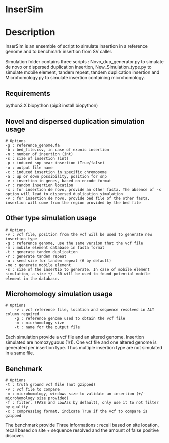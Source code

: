 # InserSim

# Description 
InserSim is an ensemble of script to simulate insertion in a reference genome and to benchmark insertion from SV caller.

Simulation folder contains three scripts : Novo_dup_generator.py to simulate de novo or dispersed duplication insertion, New_Simulation_type.py to simulate mobile element, tandem repeat, tandem duplication insertion and Microhomology.py to simulate insertion containing microhomology.

## Requirements
python3.X
biopython (pip3 install biopython)

## Novel and dispersed duplication simulation usage
    # Options
    -g : reference_genome.fa 
    -b : bed_file.csv, in case of exonic insertion
    -n : number of insertion (int)
    -s : size of insertion (int)
    -p : induced snp near insertion (True/false)
    -o : output file name
    -c : induced insertion in specific chromosome
    -a : up or down possibility, position for snp
    -e : insertion in genes, based on encode format
    -r : random insertion location
    -x : for insertion de novo, provide an other fasta. The absence of -x  option will lead to dispersed duplication simulation
    -v : for insertion de novo, provide bed file of the other fasta, insertion will come from the region provided by the bed file
   

## Other type simulation usage
    # Options
    -v : vcf file, position from the vcf will be used to generate new insertion type
    -g : reference genome, use the same version that the vcf file
    -m : mobile element database in fasta format
    -t : generate tandem duplication
    -r : generate tandem repeat
    -u : seed size for tandem repeat (6 by default)
    -me : generate mobile element
    -s : size of the insertio to generate. In case of mobile element simulation, a size +/- 50 will be used to found potential mobile element in the database.

## Microhomology simulation usage
    # Options
        -v : vcf reference file, location and sequence resolved in ALT column required
        -g : reference genome used to obtain the vcf file
        -m : micrhomology size
        -t : name for the output file


Each simulation provide a vcf file and an altered genome. 
Insertion simulated are homozyguous (1/1).
One vcf file and one altered genome is generated per insertion type. Thus multiple insertion type are not simulated in a same file.


## Benchmark
    # Options
    -t : truth ground vcf file (not gzipped)
    -v : vcf file to compare
    -m : microhomology, windows size to validate an insertion (+/- microhomology size provided)
    -f : filter, (PASS and LowAss by default), only use it to not filter by quality
    -c : compressing format, indicate True if the vcf to compare is gzipped

The benchmark provide Three informations : recall based on site location, recall based on site + sequence resolved and the amount of false positive discover.